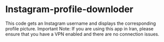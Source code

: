 # Instagram-profile-downloder
This code gets an Instagram username and displays the corresponding profile picture.
Important Note: If you are using this app in Iran, please ensure that you have a VPN enabled and there are no connection issues.
